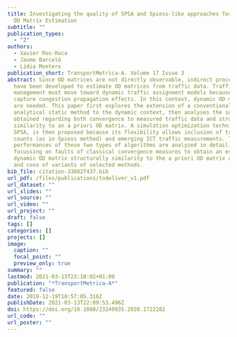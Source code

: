 ```yaml
---
title: Investigating the quality of SPSA and Spiess-like approaches for Dynamic
  OD Matrix Estimation
subtitle: ""
publication_types:
  - "2"
authors:
  - Xavier Ros-Roca
  - Jaume Barceló
  - Lídia Montero
publication_short: TransportMetrica-A. Volume 17 Issue 3
abstract: Since OD matrices are not directly observable, indirect procedures
  have been developed to estimate OD matrices from traffic data. Traffic
  management must move toward dynamic traffic assignment models because they
  capture congestion propagation effects. In this context, dynamic OD matrices
  are needed. This paper first explores the extension of a conventional bilevel
  analytical static method to the dynamic context, then analyses the solutions
  obtained regarding both convergence to measured traffic data and structural
  similarity to an a priori OD matrix. A simulation optimization technique,
  SPSA, is then proposed because its flexibility allows inclusion of traffic
  counts (as in Spiess method) and emerging ICT traffic measurements. The
  performances of these two types of algorithms are analyzed in detail,
  focussing on faults of classical convergence measures to obtain an estimated
  dynamic OD matrix structurally similarity to the a priori OD matrix and pros
  and cons of variants of selected methods.
bib_file: citation-338827437.bib
url_pdf: /files/publications/todeliver_v1.pdf
url_dataset: ""
url_slides: ""
url_source: ""
url_video: ""
url_project: ""
draft: false
tags: []
categories: []
projects: []
image:
  caption: ""
  focal_point: ""
  preview_only: true
summary: ""
lastmod: 2021-03-13T23:10:02+01:00
publication: "*TransportMetrica-A*"
featured: false
date: 2019-12-19T10:57:05.316Z
publishDate: 2021-03-13T22:09:53.496Z
doi: https://doi.org/10.1080/23249935.2020.1722282
url_code: ""
url_poster: ""
---
```

